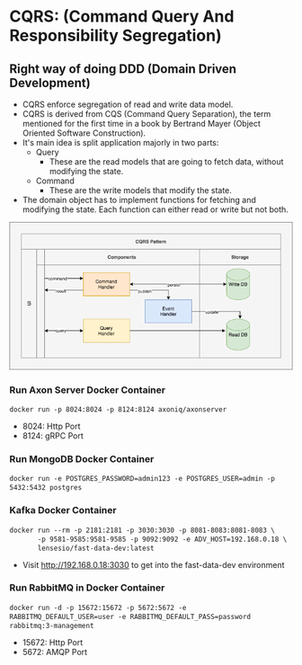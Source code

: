 # CQRS: (Command Query And Responsibility Segregation)
## Right way of doing DDD (Domain Driven Development)

- CQRS enforce segregation of read and write data model.
- CQRS is derived from CQS (Command Query Separation), the term mentioned for the first time in a book by Bertrand Mayer (Object Oriented Software Construction).
- It's main idea is split application majorly in two parts:
  - Query
    - These are the read models that are going to fetch data, without modifying the state.
  - Command
    - These are the write models that modify the state. 
- The domain object has to implement functions for fetching and modifying the state. Each function can either read or write but not both.

![](.README/cqrs.png)

### Run Axon Server Docker Container

    docker run -p 8024:8024 -p 8124:8124 axoniq/axonserver
    
- 8024: Http Port
- 8124: gRPC Port

### Run MongoDB Docker Container

    docker run -e POSTGRES_PASSWORD=admin123 -e POSTGRES_USER=admin -p 5432:5432 postgres
    
    
### Kafka Docker Container
    
    docker run --rm -p 2181:2181 -p 3030:3030 -p 8081-8083:8081-8083 \
           -p 9581-9585:9581-9585 -p 9092:9092 -e ADV_HOST=192.168.0.18 \
           lensesio/fast-data-dev:latest    
           
- Visit http://192.168.0.18:3030 to get into the fast-data-dev environment           

### Run RabbitMQ in Docker Container

    docker run -d -p 15672:15672 -p 5672:5672 -e RABBITMQ_DEFAULT_USER=user -e RABBITMQ_DEFAULT_PASS=password rabbitmq:3-management
    
- 15672: Http Port
- 5672: AMQP Port    